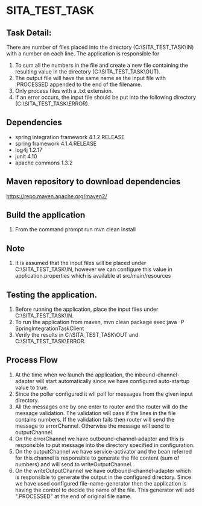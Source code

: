 # SITA_TEST_TASK

## Task Detail: 
There are number of files placed into the directory (C:\SITA_TEST_TASK\IN) with a number on each line.
The application is responsible for 
1. To sum all the numbers in the file and create a new file containing the resulting value in the directory (C:\SITA_TEST_TASK\OUT). 
2. The output file will have the same name as the input file with .PROCESSED appended to the end of the filename. 
3. Only process files with a .txt extension. 
4. If an error occurs, the input file should be put into the following directory (C:\SITA_TEST_TASK\ERROR).

## Dependencies
* spring integration framework 4.1.2.RELEASE
* spring framework 4.1.4.RELEASE
* log4j 1.2.17
* junit 4.10
* apache commons 1.3.2


## Maven repository to download dependencies
https://repo.maven.apache.org/maven2/


## Build the application
1. From the command prompt run mvn clean install

## Note
1. It is assumed that the input files will be placed under C:\SITA_TEST_TASK\IN, however we can configure this value in application.properties which is available at src/main/resources

## Testing the application.
1. Before running the application, place the input files under C:\SITA_TEST_TASK\IN.
2. To run the application from maven, mvn clean package exec:java -P SpringIntegrationTaskClient
3. Verify the results in C:\SITA_TEST_TASK\OUT and C:\SITA_TEST_TASK\ERROR.

## Process Flow
1. At the time when we launch the application, the inbound-channel-adapter will start automatically since we have configured auto-startup value to true.
2. Since the poller configured it wll poll for messages from the given input directory.
3. All the messages one by one enter to router and the router will do the message validation. The validation will pass if the lines in the file contains numbers. If the validation fails then router will send the message to errorChannel.
Otherwise the message will send to outputChannel.
4. On the errorChannel we have outbound-channel-adapter and this is responsible to put message into the directory specified in configuration.
5. On the outputChannel we have service-activator and the bean referred for this channel is responsible to generate the file content (sum of numbers) and will send to writeOutputChannel.
6. On the writeOutputChannel we have outbound-channel-adapter which is responsible to generate the output in the configured directory. Since we have used configured file-name-generator then the application is having the control to decide the name of the file. This generator will add ".PROCESSED" at the end of original file name.
 
